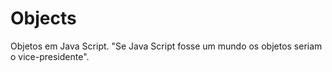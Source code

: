 # Objects
Objetos em Java Script. "Se Java Script fosse um mundo os objetos seriam o vice-presidente".
